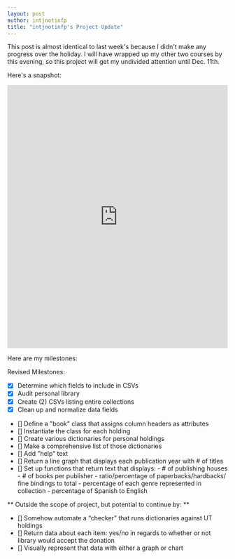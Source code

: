 ```yaml
---
layout: post
author: intjnotinfp
title: "intjnotinfp's Project Update"
---
```


This post is almost identical to last week's because I didn't make any progress over the holiday. I will have wrapped up my other two courses by this evening, so this project will get my undivided attention until Dec. 11th.

Here's a snapshot:

<iframe src="https://trinket.io/embed/python/c60d1ee35d" width="100%" height="600" frameborder="0" marginwidth="0" marginheight="0" allowfullscreen></iframe>

Here are my milestones:

Revised Milestones:

- [x] Determine which fields to include in CSVs
- [x] Audit personal library
- [x] Create (2) CSVs listing entire collections
- [x] Clean up and normalize data fields
- [] Define a "book" class that assigns column headers as attributes
- [] Instantiate the class for each holding
- [] Create various dictionaries for personal holdings
- [] Make a comprehensive list of those dictionaries
- [] Add "help" text
- [] Return a line graph that displays each publication year with # of titles
- [] Set up functions that return text that displays: - # of publishing houses - # of books per publisher - ratio/percentage of paperbacks/hardbacks/ fine bindings to total - percentage of each genre represented in collection - percentage of Spanish to English 

** Outside the scope of project, but potential to continue by: **

- [] Somehow automate a “checker” that runs dictionaries against UT holdings
- [] Return data about each item: yes/no in regards to whether or not library would accept the donation
- [] Visually represent that data with either a graph or chart
